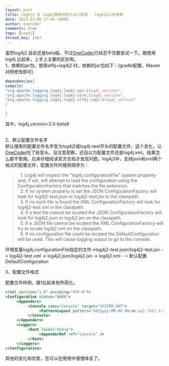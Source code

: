 ```yaml
---
layout: post
title: log4j2 与 log4j使用时的几点小区别 - log4j2上手说明
date: 2013-12-08 17:44 +0800
author: onecoder
comments: true
tags: [Log4j]
thread_key: 1567
---
```

<p>
	虽然log4j2 目前还是beta版，不过<a href="http://www.coderli.com">OneCoder</a>已经忍不住要尝试一下。跟使用log4j 比起来，上手上主要的区别有。<br />
	1、依赖的jar包。使用slf4j+log4j2 时，依赖的jar包如下：(gradle配置，Maven对照修改即可)</p>

```groovy
dependencies{
compile(
"org.apache.logging.log4j:log4j-api:$log4j_version",
"org.apache.logging.log4j:log4j-core:$log4j_version",
"org.apache.logging.log4j:log4j-slf4j-impl:$log4j_version"
)

}
```

<p>
	其中，log4j_version=2.0-beta9</p>
<p>
	<br />
	2、默认配置文件名字<br />
	默认搜索的配置文件名字变为log4j2或log4j-test开头的配置文件，这个变化，让<a href="http://www.coderli.com">OneCoder</a>吃了些苦头。没注意观察，还自以为配置文件还是log4j.xml，结果怎么都不管用。后来仔细阅读官方文档才发现问题。log4j2中，支持json和xml两个格式的配置文件，配置文件的搜索顺序为：</p>
<blockquote>
	<p>
		&nbsp; 1. Log4j will inspect the "log4j.configurationFile" system property and, if set, will attempt to load the configuration using the ConfigurationFactory that matches the file extension.<br />
		&nbsp; 2. If no system property is set the JSON ConfigurationFactory will look for log4j2-test.json or log4j2-test.jsn in the classpath.<br />
		&nbsp; 3. If no such file is found the XML ConfigurationFactory will look for log4j2-test.xml in the classpath.<br />
		&nbsp; 4. If a test file cannot be located the JSON ConfigurationFactory will look for log4j2.json or log4j2.jsn on the classpath.<br />
		&nbsp; 5. If a JSON file cannot be located the XML ConfigurationFactory will try to locate log4j2.xml on the classpath.<br />
		&nbsp; 6. If no configuration file could be located the DefaultConfiguration will be used. This will cause logging output to go to the console.</p>
</blockquote>
<p>
	环境变量log4j.configurationFile指定的文件->log4j2-test.json/log4j2-test.jsn -> log4j2-test.xml -> log4j2.json/log4j2.jsn -> log4j2.xml - > 默认配置DefaultConfiguration</p>
<p>
	3、配置文件格式</p>
<p>
	配置文件样例，跟1比起来有所简化。</p>
	
```xml
<?xml version="1.0" encoding="UTF-8"?>
<Configuration status="WARN">
     <Appenders>
          <Console name="Console" target="SYSTEM_OUT">
               <PatternLayout pattern="%d{yyyy-MM-dd HH:mm:ss} [%t] %-5level %l - %msg%n" />
          </Console>
     </Appenders>
     <Loggers>
          <Root level="debug">
               <AppenderRef ref="Console" />
          </Root>
     </Loggers>
</Configuration>
```

<p>
	其他的变化和优势，您可以在使用中慢慢体会了。</p>

